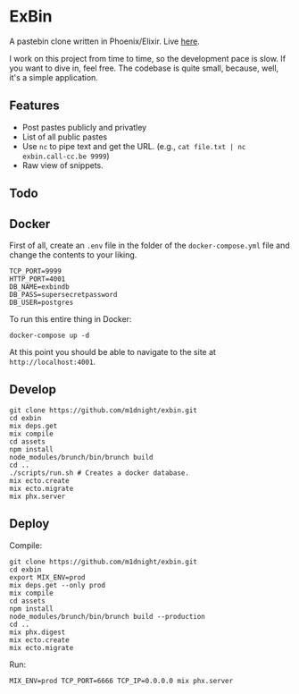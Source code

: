 # ExBin

A pastebin clone written in Phoenix/Elixir. Live [here](https://exbin.call-cc.be). 

I work on this project from time to time, so the development pace is slow. If you want to dive in, feel free. The codebase is quite small, because, well, it's a simple application.

## Features

 * Post pastes publicly and privatley 
 * List of all public pastes 
 * Use `nc` to pipe text and get the URL. 
   (e.g., `cat file.txt | nc exbin.call-cc.be 9999`)
 * Raw view of snippets.

## Todo

## Docker 

First of all, create an `.env` file in the folder of the `docker-compose.yml` file and change the contents to your liking.

```
TCP_PORT=9999
HTTP_PORT=4001
DB_NAME=exbindb
DB_PASS=supersecretpassword
DB_USER=postgres
```

To run this entire thing in Docker:

```
docker-compose up -d
```

At this point you should be able to navigate to the site at `http://localhost:4001`.


## Develop 

```
git clone https://github.com/m1dnight/exbin.git
cd exbin
mix deps.get
mix compile
cd assets 
npm install
node_modules/brunch/bin/brunch build
cd ..
./scripts/run.sh # Creates a docker database.
mix ecto.create 
mix ecto.migrate
mix phx.server
```

## Deploy

Compile:

```
git clone https://github.com/m1dnight/exbin.git
cd exbin
export MIX_ENV=prod
mix deps.get --only prod
mix compile
cd assets 
npm install
node_modules/brunch/bin/brunch build --production
cd ..
mix phx.digest 
mix ecto.create 
mix ecto.migrate
```

Run:

```
MIX_ENV=prod TCP_PORT=6666 TCP_IP=0.0.0.0 mix phx.server
```
